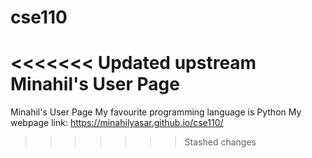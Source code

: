 # cse110
<<<<<<< Updated upstream
Minahil's User Page
=======
Minahil's User Page
My favourite programming language is Python
My webpage link: https://minahilyasar.github.io/cse110/
>>>>>>> Stashed changes
